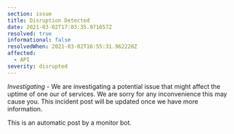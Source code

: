 ```yaml
---
section: issue
title: Disruption Detected
date: 2021-03-02T17:03:35.971657Z
resolved: true
informational: false
resolvedWhen: 2021-03-02T16:55:31.962220Z
affected:
  - API
severity: disrupted
---
```

*Investigating* - We are investigating a potential issue that might affect the uptime of one our of services. We are sorry for any inconvenience this may cause you. This incident post will be updated once we have more information.

This is an automatic post by a monitor bot.
        